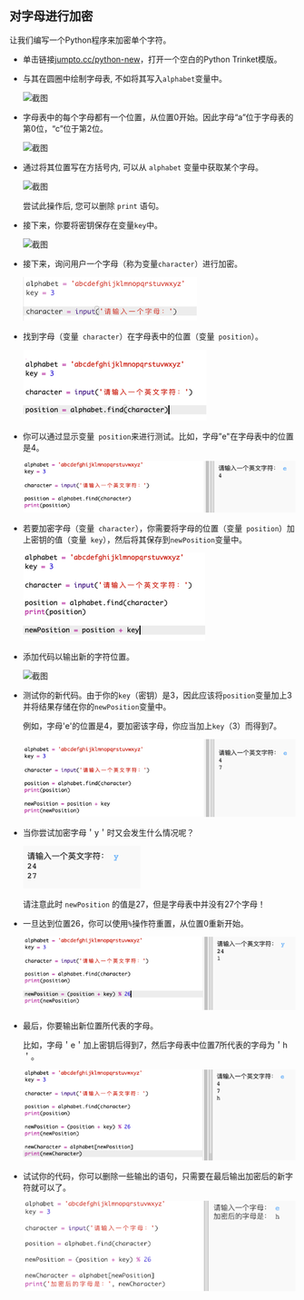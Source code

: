 ## 对字母进行加密

让我们编写一个Python程序来加密单个字符。

+ 单击链接<a href="http://jumpto.cc/python-new" target="_blank">jumpto.cc/python-new</a>，打开一个空白的Python Trinket模版。

+ 与其在圆圈中绘制字母表, 不如将其写入`alphabet`变量中。
    
    ![截图](images/messages-alphabet.png)

+ 字母表中的每个字母都有一个位置，从位置0开始。因此字母“a”位于字母表的第0位，“c”位于第2位。
    
    ![截图](images/messages-array.png)

+ 通过将其位置写在方括号内, 可以从 `alphabet` 变量中获取某个字母。
    
    ![截图](images/messages-alphabet-array.png)
    
    尝试此操作后, 您可以删除 `print` 语句。

+ 接下来，你要将密钥保存在变量`key`中。
    
    ![截图](images/messages-key.png)

+ 接下来，询问用户一个字母（称为变量`character`）进行加密。
    
    ![截图](images/messages-character.png)

+ 找到字母（变量` character`）在字母表中的位置（变量` position`）。
    
    ![截图](images/messages-position.png)

+ 你可以通过显示变量` position`来进行测试。比如，字母”e"在字母表中的位置是4。
    
    ![截图](images/messages-position-test.png)

+ 若要加密字母（变量` character`），你需要将字母的位置（变量` position`）加上密钥的值（变量` key`），然后将其保存到` newPosition `变量中。
    
    ![截图](images/messages-newposition.png)

+ 添加代码以输出新的字符位置。
    
    ![截图](images/messages-newposition-print.png)

+ 测试你的新代码。由于你的`key`（密钥）是3，因此应该将`position`变量加上3并将结果存储在你的`newPosition`变量中。
    
    例如，字母'e'的位置是4，要加密该字母，你应当加上`key`（3）而得到7。
    
    ![截图](images/messages-newposition-test.png)

+ 当你尝试加密字母＇y＇时又会发生什么情况呢？
    
    ![截图](images/messages-modulus-bug.png)
    
    请注意此时 `newPosition` 的值是27，但是字母表中并没有27个字母！

+ 一旦达到位置26，你可以使用`%`操作符重置，从位置0重新开始。
    
    ![截图](images/messages-modulus.png)

+ 最后，你要输出新位置所代表的字母。
    
    比如，字母＇e＇加上密钥后得到7，然后字母表中位置7所代表的字母为＇h＇。
    
    ![截图](images/messages-newcharacter.png)

+ 试试你的代码，你可以删除一些输出的语句，只需要在最后输出加密后的新字符就可以了。
    
    ![截图](images/messages-enc-test.png)